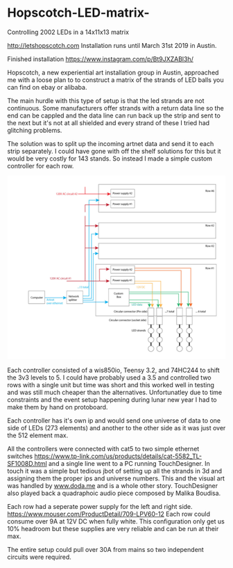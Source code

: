 # Hopscotch-LED-matrix-
Controlling 2002 LEDs in a 14x11x13 matrix 

http://letshopscotch.com
Installation runs until March 31st 2019 in Austin. 

Finished installation https://www.instagram.com/p/Bt9JXZABl3h/

Hopscotch, a new experiential art installation group in Austin, approached me with a loose plan to to construct a matrix of the strands of LED balls you can find on ebay or alibaba. 

The main hurdle with this type of setup is that the led strands are not continuous. Some manufacturers offer strands with a return data line so the end can be cappled and the data line can run back up the strip and sent to the next but it's not at all shielded and every strand of these I tried had glitching problems. 

The solution was to split up the incoming artnet data and send it to each strip separately. I could have gone with off the shelf solutions for this but it would be very costly for 143 stands. So instead I made a simple custom controller for each row. 

<img src="https://raw.githubusercontent.com/BleepLabs/Hopscotch-LED-matrix-/master/hopscotch-digram.jpg">

Each controller consisted of a wis850io, Teensy 3.2, and 74HC244 to shift the 3v3 levels to 5. I could have probably used a 3.5 and controlled two rows with a single unit but time was short and this worked well in testing and was still much cheaper than the alternatives. Unfortunatley due to time constraints and the event setup happening during lunar new year I had to make them by hand on protoboard. 

Each controller has it's own ip and would send one universe of data to one side of LEDs (273 elements) and another to the other side as it was just over the 512 element max. 

All the controllers were connected with cat5 to two simple ethernet switches  https://www.tp-link.com/us/products/details/cat-5582_TL-SF1008D.html
and a single line went to a PC running TouchDesigner. In touch it was a simple but tedious jbot of setting up all the strands in 3d and assigning them the proper ips and universe numbers. This and the visual art was handled by www.doda.me and is a whole other story. TouchDesigner also played back a quadraphoic audio piece composed by Malika Boudisa. 

Each row had a seperate power supply for the left and right side. 
https://www.mouser.com/ProductDetail/709-LPV60-12
Each row could consume over 9A at 12V DC when fully white. This configuration only get us 10% headroom but these supplies are very reliable and can be run at their max.

The entire setup could pull over 30A from mains so two independent circuits were required. 



